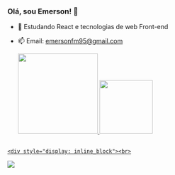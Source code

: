 ### Olá, sou Emerson! 👋

- 🌱 Estudando React e tecnologias de web Front-end
- 📫 Email: emersonfm95@gmail.com

    <div>
	<a href="https://github.com/emersonfmorais">
	<img height="180em" src="https://github-readme-stats.vercel.app/api?username=emersonfmorais&show_icons=true&theme=dracula&include_all_commits=true&count_private=true"/>
	<img height="120em" src="https://github-readme-stats.vercel.app/api/top-langs/?username=emersonfmorais&layout=compact&langs_count=16&theme=dracula"/>
    </div>    
##
	<div style="display: inline_block"><br>
<img src="https://img.icons8.com/color/100/000000/javascript--v1.png"/>
	</div>
